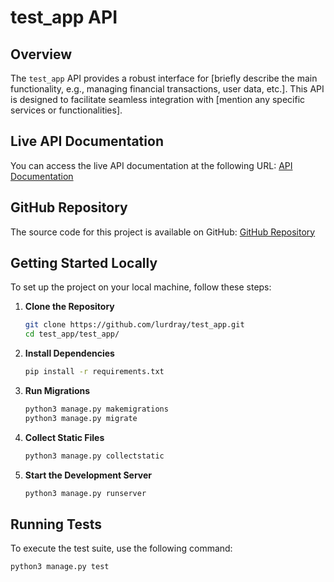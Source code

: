 # test_app API

## Overview
The `test_app` API provides a robust interface for [briefly describe the main functionality, e.g., managing financial transactions, user data, etc.]. This API is designed to facilitate seamless integration with [mention any specific services or functionalities].

## Live API Documentation
You can access the live API documentation at the following URL:
[API Documentation](https://test-money.fyber.site/swagger/)

## GitHub Repository
The source code for this project is available on GitHub:
[GitHub Repository](https://github.com/lurdray/test_app.git)

## Getting Started Locally

To set up the project on your local machine, follow these steps:

1. **Clone the Repository**
   ```bash
   git clone https://github.com/lurdray/test_app.git
   cd test_app/test_app/
   ```

2. **Install Dependencies**
   ```bash
   pip install -r requirements.txt
   ```

3. **Run Migrations**
   ```bash
   python3 manage.py makemigrations
   python3 manage.py migrate
   ```

4. **Collect Static Files**
   ```bash
   python3 manage.py collectstatic
   ```

5. **Start the Development Server**
   ```bash
   python3 manage.py runserver
   ```

## Running Tests
To execute the test suite, use the following command:
```bash
python3 manage.py test
 ```
